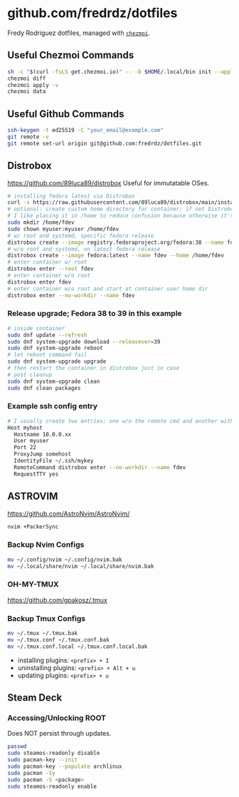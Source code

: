 # github.com/fredrdz/dotfiles

Fredy Rodriguez dotfiles, managed with [`chezmoi`](https://github.com/twpayne/chezmoi).

## Useful Chezmoi Commands

```bash
sh -c "$(curl -fsLS get.chezmoi.io)" -- -b $HOME/.local/bin init --apply fredrdz
chezmoi diff
chezmoi apply -v
chezmoi data
```

## Useful Github Commands

```bash
ssh-keygen -t ed25519 -C "your_email@example.com"
git remote -v
git remote set-url origin git@github.com:fredrdz/dotfiles.git
```

## Distrobox

<https://github.com/89luca89/distrobox>
Useful for immutatable OSes.

```bash
# installing fedora latest via Distrobox
curl -s https://raw.githubusercontent.com/89luca89/distrobox/main/install | sh -s -- --prefix ~/.local
# optional: create custom home directory for container; if not Distrobox will use current $HOME
# I like placing it in /home to reduce confusion because otherwise it's going to overlap host dotfiles
sudo mkdir /home/fdev
sudo chown myuser:myuser /home/fdev
# w/ root and systemd, specific fedora release
distrobox create --image registry.fedoraproject.org/fedora:38 --name fdev --home /home/fdev --additional-packages "systemd" --init --root
# w/o root and systemd, on latest fedora release
distrobox create --image fedora:latest --name fdev --home /home/fdev
# enter container w/ root
distrobox enter --root fdev
# enter container w/o root
distrobox enter fdev
# enter container w/o root and start at container user home dir
distrobox enter --no-workdir --name fdev
```

### Release upgrade; Fedora 38 to 39 in this example
```bash
# inside container
sudo dnf update --refresh
sudo dnf system-upgrade download --releasever=39
sudo dnf system-upgrade reboot
# let reboot command fail
sudo dnf system-upgrade upgrade
# then restart the container in distrobox just in case
# post cleanup
sudo dnf system-upgrade clean
sudo dnf clean packages
```
### Example ssh config entry
```bash
# I usually create two entries; one w/o the remote cmd and another with it.
Host myhost
  Hostname 10.0.0.xx
  User myuser
  Port 22
  ProxyJump somehost
  IdentityFile ~/.ssh/mykey
  RemoteCommand distrobox enter --no-workdir --name fdev
  RequestTTY yes
```
## ASTROVIM

<https://github.com/AstroNvim/AstroNvim/>

```bash
nvim +PackerSync
```

### Backup Nvim Configs

```bash
mv ~/.config/nvim ~/.config/nvim.bak
mv ~/.local/share/nvim ~/.local/share/nvim.bak
```

### OH-MY-TMUX

<https://github.com/gpakosz/.tmux>

### Backup Tmux Configs

```bash
mv ~/.tmux ~/.tmux.bak
mv ~/.tmux.conf ~/.tmux.conf.bak
mv ~/.tmux.conf.local ~/.tmux.conf.local.bak
```

* installing plugins: `<prefix> + I`
* uninstalling plugins: `<prefix> + Alt + u`
* updating plugins: `<prefix> + u`

## Steam Deck

### Accessing/Unlocking ROOT

Does NOT persist through updates.

```bash
passwd
sudo steamos-readonly disable
sudo pacman-key --init
sudo pacman-key --populate archlinux
sudo pacman -Sy
sudo pacman -S <package>
sudo steamos-readonly enable
```
